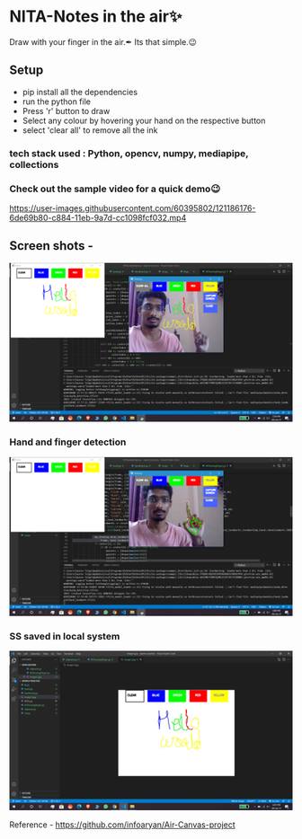 # NITA-Notes in the air✨
Draw with your finger in the air.✒ Its that simple.😉

<h2>Setup</h2>
<ul>
  <li>pip install all the dependencies</li>
  <li>run the python file</li>
  <li>Press 'r' button to draw</li>
  <li>Select any colour by hovering your hand on the respective button</li>
  <li>select 'clear all' to remove all the ink</li>
  </ul>
   
<h3> tech stack used : Python, opencv, numpy, mediapipe, collections</h3>
<h3>Check out the sample video for a quick demo😉</h3>
  


https://user-images.githubusercontent.com/60395802/121186176-6de69b80-c884-11eb-9a7d-cc1098fcf032.mp4


<h2>Screen shots -</h2>

![Image of Yaktocat](https://github.com/SauravTelge/NITA-Notes-in-the-air/blob/main/files/Screenshot%20(2172).png)
<h3>Hand and finger detection</h3>

![Image of Yaktocat](https://github.com/SauravTelge/NITA-Notes-in-the-air/blob/main/files/Screenshot%20(2173).png)
<h3>SS saved in local system</h3>

![Image of Yaktocat](https://github.com/SauravTelge/NITA-Notes-in-the-air/blob/main/files/Screenshot%20(2174).png)

Reference - https://github.com/infoaryan/Air-Canvas-project
